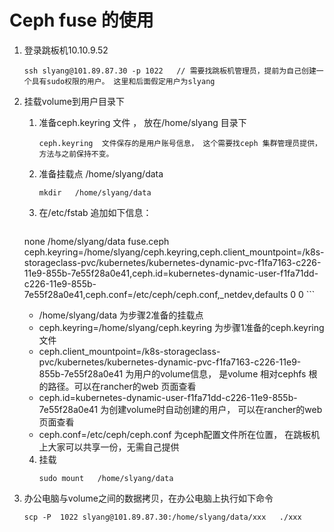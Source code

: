 # Ceph fuse 的使用
1. 登录跳板机10.10.9.52

   ```
   ssh slyang@101.89.87.30 -p 1022   // 需要找跳板机管理员，提前为自己创建一个具有sudo权限的用户。 这里和后面假定用户为slyang
   ```

2. 挂载volume到用户目录下
    
    1. 准备ceph.keyring 文件 ， 放在/home/slyang 目录下
       ```
       ceph.keyring  文件保存的是用户账号信息， 这个需要找ceph 集群管理员提供，方法与之前保持不变。
       ````
    
    2. 准备挂载点 /home/slyang/data    
       ```
       mkdir   /home/slyang/data
       ```
       
    3. 在/etc/fstab 追加如下信息： 
       ```
     none	/home/slyang/data	fuse.ceph	ceph.keyring=/home/slyang/ceph.keyring,ceph.client_mountpoint=/k8s-storageclass-pvc/kubernetes/kubernetes-dynamic-pvc-f1fa7163-c226-11e9-855b-7e55f28a0e41,ceph.id=kubernetes-dynamic-user-f1fa71dd-c226-11e9-855b-7e55f28a0e41,ceph.conf=/etc/ceph/ceph.conf,_netdev,defaults	0	0
       ```
     + /home/slyang/data   为步骤2准备的挂载点
     + ceph.keyring=/home/slyang/ceph.keyring  为步骤1准备的ceph.keyring 文件
     + ceph.client_mountpoint=/k8s-storageclass-pvc/kubernetes/kubernetes-dynamic-pvc-f1fa7163-c226-11e9-855b-7e55f28a0e41  为用户的volume信息， 是volume 相对cephfs 根的路径。可以在rancher的web 页面查看
     + ceph.id=kubernetes-dynamic-user-f1fa71dd-c226-11e9-855b-7e55f28a0e41  为创建volume时自动创建的用户， 可以在rancher的web 页面查看
     + ceph.conf=/etc/ceph/ceph.conf   为ceph配置文件所在位置， 在跳板机上大家可以共享一份，无需自己提供
     
    4. 挂载   
       ``` 
       sudo mount   /home/slyang/data
       ```
       
3. 办公电脑与volume之间的数据拷贝，在办公电脑上执行如下命令
    ```
    scp -P  1022 slyang@101.89.87.30:/home/slyang/data/xxx   ./xxx
    ```